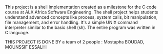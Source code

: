 This project is a shell implementation created as a milestone for the C code course at ALX Africa Software Engineering. The shell project helps students understand advanced concepts like process, system calls, bit manipulation, file management, and error handling. It's a simple UNIX command interpreter similar to the basic shell (sh). The entire program was written in C language.

THIS PROJECT IS DONE BY a team of 2 people : Mostapha BOUDAD, MOUNSSIF ESSALHI

